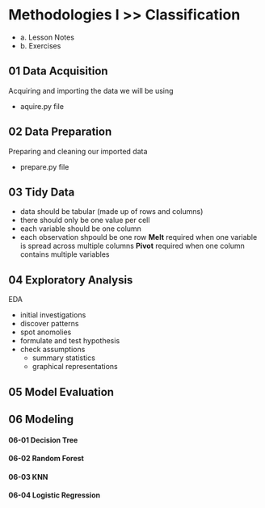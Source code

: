 # Methodologies I >> Classification
- a. Lesson Notes
- b. Exercises

## 01  Data Acquisition
Acquiring and importing the data we will be using
- aquire.py file

## 02  Data Preparation
Preparing and cleaning our imported data
- prepare.py file

## 03  Tidy Data
- data should be tabular (made up of rows and columns)
- there should only be one value per cell
- each variable should be one column
- each observation shpould be one row
<b>Melt</b> required when one variable is spread across multiple columns
<b>Pivot</b> required when one column contains multiple variables

## 04  Exploratory Analysis
EDA
- initial investigations
- discover patterns
- spot anomolies
- formulate and test hypothesis
- check assumptions
    - summary statistics
    - graphical representations

## 05  Model Evaluation


## 06  Modeling
####    06-01   Decision Tree
####    06-02   Random Forest
####    06-03   KNN
####    06-04   Logistic Regression